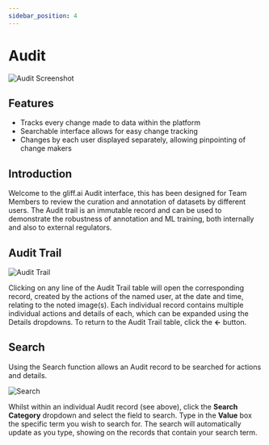 ```yaml
---
sidebar_position: 4
---
```


# Audit

![Audit Screenshot]()

## Features

- Tracks every change made to data within the platform
- Searchable interface allows for easy change tracking
- Changes by each user displayed separately, allowing pinpointing of change makers

## Introduction

Welcome to the gliff.ai Audit interface, this has been designed for Team Members to review the curation and annotation of datasets by different users.
The Audit trail is an immutable record and can be used to demonstrate the robustness of annotation and ML training, both internally and also to external regulators.

## Audit Trail

![Audit Trail]()

Clicking on any line of the Audit Trail table will open the corresponding record, created by the actions of the named user, at the date and time, relating to the noted image(s).
Each individual record contains multiple individual actions and details of each, which can be expanded using the Details dropdowns.
To return to the Audit Trail table, click the **<-** button.

## Search

Using the Search function allows an Audit record to be searched for actions and details.

![Search]()

Whilst within an individual Audit record (see above), click the **Search Category** dropdown and select the field to search.
Type in the **Value** box the specific term you wish to search for.
The search will automatically update as you type, showing on the records that contain your search term.
